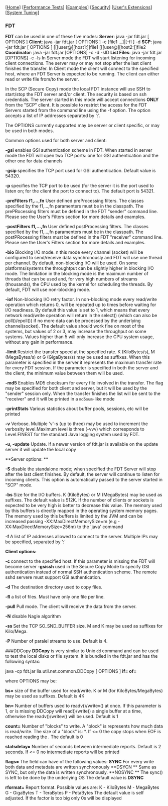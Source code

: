 [[Home](index.md)]  [[Performance Tests](perf-disk-to-disk.md)]
[[Examples](doc-examples.md)]  [[Security](doc-security.md)]    [[User's Extensions](doc-user-extensions.md)]    [[System Tuning](doc-system-tuning.md)]

### FDT
**FDT** can be used in one of these five modes:
    **Server**: java -jar fdt.jar [ OPTIONS ]
    **Client**: java -jar fdt.jar [ OPTIONS ] -c <host> [file1 ...]|[-fl <fileList>] -d <destinationDirectory>
    **SCP**: java -jar fdt.jar [ OPTIONS ] [[[user@][host1:]]file1 [[[user@][host2:]]file2
    **Coordinator**: java -jar fdt.jar [OPTIONS] -c <host> -d <destinationDirectory> -sID <sessionID>
    **List Files**: java -jar fdt.jar [OPTIONS] -c <host> -ls <ls-path>
In Server mode the FDT will start listening for incoming client connections. The server may or may not stop after the last client finishes the transfer. In Client mode the client will connect to the specified host, where an FDT Server is expected to be running. The client can either read or write file from/to the server. 

In the SCP (Secure Copy) mode the local FDT instance will use SSH to start/stop the FDT server and/or client.  The security is based on ssh credentials. The server started in this mode will accept connections **ONLY** from the "SCP" client. It is possible to restrict the access for the FDT Servers started from the command line using the -f option. The option accepts a list of IP addresses separated by ':'. 

The OPTIONS currently supported may be server or client specific, or may be used in both modes.

Common  options used for both server and client:

**-gsi** enables GSI authentication scheme in FDT. When started in server mode the FDT will open two TCP ports: one for GSI authentication and the other one for data channels

**-gsip <GSICtrlPort>** specifies the TCP port used for GSI authentication. Default value is 54320.

**-p <portNo>** specifies the TCP port to be used (for the server it is the port used to listen on; for the client the port to connect to). The default port is 54321.

**-preFilters f1,...,fn** User defined preProcessing filters. The classes specified by the f1,...,fn paramenters must be in the classpath. The prePRocessing filters must be defined in the FDT "sender" command line. Please see the User's Filters section for more details and examples.

**-postFilters f1,...,fn** User defined postProcessing filters. The classes specified by the f1,...,fn paramenters must be in the classpath. The postPRocessing filters must be defined in the FDT "receiver" command line. Please see the User's Filters section for more details and examples.

**-bio** Blocking I/O mode. n this mode every channel (socket) will be configured to send/receive data synchronously and FDT will use one thread per channel. By default, non-blocking I/O will be used. On some platforms/systems the throughtput can be slightly higher in blocking I/O mode. The limitation in the blocking mode is the maximum number of threads that can be used and, for very high numbers of streams (thousands), the CPU used by the kernel for scheduling the threads. By default, FDT will use non-blocking mode.

**-iof <iof>** Non-blocking I/O retry factor. In non-blocking mode every read/write operation which returns 0, will be repeated up to <iof> times before waiting for I/O readiness. By default this value is set to 1, which means that every network read/write operation will return in the select() (which can also be poll()/epoll()) if no more data can be processed by the underlying channel(socket). The default value should work fine on most of the systems, but values of 2 or 3, may increase the throughput on some systems. Values higher than 5 will only increase the CPU system usage, without any gain in performance. 

**-limit <rate>** Restrict the transfer speed at the specified rate. K (KiloBytes/s), M (MegaBytes/s) or G (GigaBytes/s) may be used as suffixes. When this parameter is specified in the server it represents the maximum transfer rate for every FDT session. If the parameter is specified in both the server and the client, the minimum value between them will be used.

**-md5** Enables MD5 checksum for every file involved in the transfer. The flag may be specified for both client and server, but it will be used by the "sender" session only. When the transfer finishes the list will be sent to the "receiver" and it will be printed in a `md5sum`-like mode

**-printStats** Various statistics about buffer pools, sessions, etc will be printed

**-v** Verbose. Multiple 'v'-s (up to three) may be used to increment the verbosity level.Maximum level is three (-vvv) which corresponds to Level.FINEST for the standard Java logging system used by FDT.

**-u, -update** Update. If a newer version of fdt.jar is available on the update server it will update the local copy 

**Server options: **

**-S** disable the standalone mode; when specified the FDT Server will stop after the last client finishes. By default, the server will continue to listen for incoming clients. This option is automatically passed to the server started in "SCP" mode. 

**-bs <buffSize>** Size for the I/O buffers. K (KiloBytes) or M (MegaBytes) may be used as suffixes. The default value is 512K. If the number of clients or sockets is expected to be very high is better to decrease this value. The memory used by this buffers is directly mapped in the operating system memory pages. The memory used by this buffers is limited by the JVM and can be increased passing -XX:MaxDirectMemorySize=<X>m (e.g -XX:MaxDirectMemorySize=256m) to the 'java' command

**-f <allowedIPsList>** A list of IP addresses allowed to connect to the server. Multiple IPs may be specified, separated by ':'

**Client options:**

**-c <host>** connect to the specified host. If this parameter is missing the FDT will become server 
**-gsissh** used in the Secure Copy Mode to specify GSI authentication instead of normal SSH authentication scheme. The remote sshd servere must support GSI authentication. 


**-d <dstDir>** The destination directory used to copy files. 

**-fl <fileList>** a list of files. Must have only one file per line. 

**-pull** Pull mode. The client will receive the data from the server. 

**-N** disable Nagle algorithm 

**-ss <wsz>** Set the TCP SO_SND_BUFFER size. M and K may be used as suffixes for Kilo/Mega. 

**-P <noOfStreams>** Number of paralel streams to use. Default is 4.
	
###DDCopy
**DDCopy** is very similar to Unix `dd` command and can be used to test the local disks or file system. It is bundled in the fdt.jar and has the following syntax:

java -cp fdt.jar lia.util.net.common.DDCopy [ OPTIONS ] **if=<sourceFile> of=<destinationFile>**

where OPTIONS may be:

**bs=<BufferSize>**     size of the buffer used for read/write. K or M (for KiloBytes/MegaBytes) may be used as suffixes. Default is 4K

**bn=<NoOfBuffers>**     Number of buffers used to readv()/writev() at once. If this parameter is 1, or is missing DDCopy will read()/write() a single buffer at a time, otherwise the readv()/writev() will be used. Default is 1

**count=<count>**        Number of "blocks" to write. A "block" is represents how much data is read/write. The size of a "block" is: <BufferSize>*<BuffersNumber>. If <count> <= 0 the copy stops when EOF is reached reading the <SourceFile>. The default is 0

**statsdelay=<seconds>**  Number of seconds between intermediate reports. Default is 2 seconds. If <seconds> <= 0 no intermediate reports will be printed

**flags=<flag>**          The <flag> field can have of the following values:
                          **SYNC**    For every write both data and metadata are written synchronously
                          **DSYCN **  Same as SYNC, but only the data is written synchronously.
                          **NOSYNC ** The sync() is left to be done by the underlying OS
                         The default value is **DSYNC**

**rformat=<rformat>**     Report format. Possible values are:
                            K - KiloBytes
                            M - MegaBytes
                            G - GigaBytes
                            T - TeraBytes
                            P - PetaBytes
                         The default value is self adjusted. If the factor is too big only 0s will be displayed
